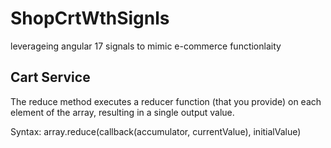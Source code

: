 # ShopCrtWthSignls

leverageing angular 17 signals to mimic e-commerce functionlaity 

## Cart Service

The reduce method executes a reducer function (that you provide) on each element of the array, resulting in a single output value.

Syntax: array.reduce(callback(accumulator, currentValue), initialValue)
